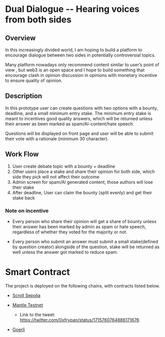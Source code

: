 
# Dual Dialogue -- Hearing voices from both sides

## Overview 
In this increasingly divided world, I am hoping to build a platform to encourage dialogue between two sides in potentially controversial topics. 

Many platform nowadays only recommend content similar to user’s point of view , but web3 is an open space and I hope to build something that encourage clash in opinion discussion in opinions with monetary incentive to ensure quality of opinion.

## Description 

In this prototype user can create questions with two options with a bounty, deadline, and a small minimum entry stake. The minimum entry stake is meant to incentives good quality answers, which will be returned unless their answer as been marked as spam/AI-content/hate speech.

Questions will be displayed on front page and user will be able to submit their vote with a rationale (minimum 30 character).

## Work Flow
1.  User create debate topic with a bounty + deadline 
2.  Other users place a stake and share their opinion for both side, which side they pick will not affect their outcome
3. Admin screen for spam/AI generated content, those authors will lose their stake
4. After deadline, User can claim the bounty (split evenly) and get their stake back

### Note on incentive

- Every person who share their opinion will get a share of bounty unless their answer has been marked by admin as spam or hate speech, regardless of whether they voted for the majority or not.

- Every person who submit an answer must submit a small stake(defined by question creator) alongside of the question, stake will be returned as well unless the answer got marked to reduce spam.

# Smart Contract

The project is deployed on the following chains, with contracts listed below.

- [Scroll Sepolia](https://sepolia-blockscout.scroll.io/address/0xA982878Cce7F79cb8b75C26c049dCdEf32F0112c#code)



 - [Mantle Testnet](https://explorer.testnet.mantle.xyz/address/0x256D6A9dc4e82f5d817c2395DF2Be6EE04daB5Fb#code)
	 - Link to the tweet: https://twitter.com/0xfrypan/status/1715760764886171676


- [Goerli](https://goerli.etherscan.io/address/0x6a2b832c75e327Fcf6a6321DBeB5002603bcDB1B#code)